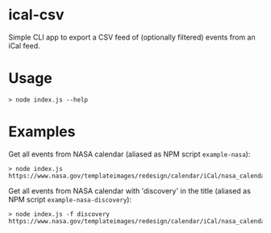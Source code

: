 ical-csv
========

Simple CLI app to export a CSV feed of (optionally filtered) events from an iCal feed.

Usage
=====

```
> node index.js --help
```

Examples
========

Get all events from NASA calendar (aliased as NPM script `example-nasa`):

```
> node index.js https://www.nasa.gov/templateimages/redesign/calendar/iCal/nasa_calendar.ics
```

Get all events from NASA calendar with 'discovery' in the title (aliased as NPM script `example-nasa-discovery`):

```
> node index.js -f discovery https://www.nasa.gov/templateimages/redesign/calendar/iCal/nasa_calendar.ics
```
